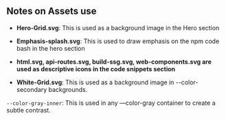 ## Notes on Assets use

- **Hero-Grid.svg**: 
This is used as a background image in the Hero section

- **Emphasis-splash.svg**:
This is used to draw emphasis on the npm code bash in the hero section

- **html.svg, api-routes.svg, build-ssg.svg, web-components.svg are used as descriptive icons in the code snippets section**

- **White-Grid.svg**:
This is used as a background image in --color-secondary backgrounds.

`--color-gray-inner`:
This is used in any —color-gray container to create a subtle contrast.

